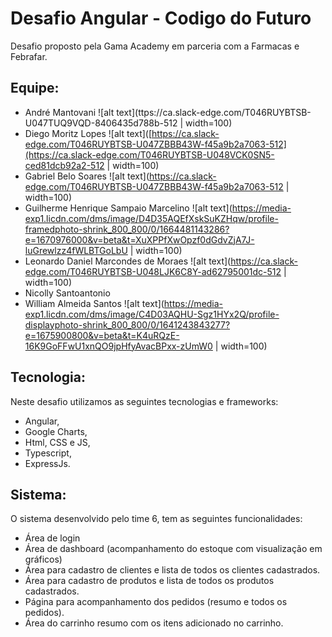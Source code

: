 # Desafio Angular - Codigo do Futuro

Desafio proposto pela Gama Academy em parceria com a Farmacas e Febrafar.

## Equipe:

* André Mantovani 
![alt text](ttps://ca.slack-edge.com/T046RUYBTSB-U047TUQ9VQD-8406435d788b-512 | width=100)
* Diego Moritz Lopes
![alt text]([https://ca.slack-edge.com/T046RUYBTSB-U047ZBBB43W-f45a9b2a7063-512](https://ca.slack-edge.com/T046RUYBTSB-U048VCK0SN5-ced81dcb92a2-512 | width=100)
* Gabriel Belo Soares
![alt text](https://ca.slack-edge.com/T046RUYBTSB-U047ZBBB43W-f45a9b2a7063-512 | width=100)
* Guilherme Henrique Sampaio Marcelino 
![alt text](https://media-exp1.licdn.com/dms/image/D4D35AQEfXskSuKZHqw/profile-framedphoto-shrink_800_800/0/1664481143286?e=1670976000&v=beta&t=XuXPPfXwOpzf0dGdvZjA7J-luGrewlzz4fWLBTGoLbU | width=100)
* Leonardo Daniel Marcondes de Moraes
![alt text](https://ca.slack-edge.com/T046RUYBTSB-U048LJK6C8Y-ad62795001dc-512 | width=100)
* Nicolly Santoantonio 
* William Almeida Santos 
![alt text](https://media-exp1.licdn.com/dms/image/C4D03AQHU-Sgz1HYx2Q/profile-displayphoto-shrink_800_800/0/1641243843277?e=1675900800&v=beta&t=K4uRQzE-16K9GoFFwU1xnQO9jpHfyAvacBPxx-zUmW0 | width=100)

## Tecnologia:

Neste desafio utilizamos as seguintes tecnologias e frameworks:
* Angular,
* Google Charts,
* Html, CSS e JS,
* Typescript,
* ExpressJs.

## Sistema:

O sistema desenvolvido pelo time 6, tem as seguintes funcionalidades:
* Área de login
* Área de dashboard (acompanhamento do estoque com visualização em gráficos)
* Área para cadastro de clientes e lista de todos os clientes cadastrados.
* Área para cadastro de produtos e lista de todos os produtos cadastrados.
* Página para acompanhamento dos pedidos (resumo e todos os pedidos).
* Área do carrinho resumo com os itens adicionado no carrinho.
